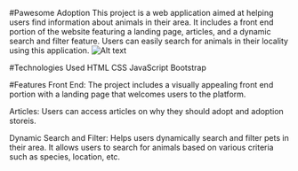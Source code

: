 #Pawesome Adoption
This project is a web application aimed at helping users find information about animals in their area. It includes a front end portion of the website featuring a landing page, articles, and a dynamic search and filter feature. Users can easily search for animals in their locality using this application.
![Alt text](danielapsalas/Pawesome_Adoption/blob/main/img/website-screenshot.png)

#Technologies Used
HTML
CSS
JavaScript
Bootstrap

#Features
Front End: The project includes a visually appealing front end portion with a landing page that welcomes users to the platform.

Articles: Users can access articles on why they should adopt and adoption storeis.

Dynamic Search and Filter: Helps users dynamically search and filter pets in their area. It allows users to search for animals based on various criteria such as species, location, etc.
